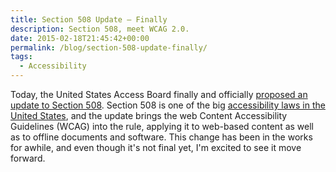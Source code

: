 ```yaml
---
title: Section 508 Update – Finally
description: Section 508, meet WCAG 2.0.
date: 2015-02-18T21:45:42+00:00
permalink: /blog/section-508-update-finally/
tags:
  - Accessibility
---
```


Today, the United States Access Board finally and officially [proposed an update to Section 508](http://www.access-board.gov/guidelines-and-standards/communications-and-it/about-the-ict-refresh/news-release). Section 508 is one of the big [accessibility laws in the United States](http://webaim.org/articles/laws/usa/), and the update brings the web Content Accessibility Guidelines (WCAG) into the rule, applying it to web-based content as well as to offline documents and software. This change has been in the works for awhile, and even though it's not final yet, I'm excited to see it move forward.
